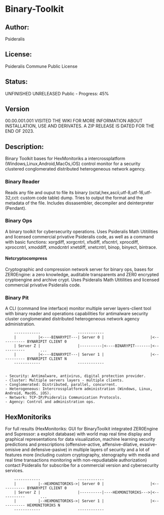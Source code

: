 # Binary-Toolkit
## Author: 
Psideralis
## License: 
Psideralis Commune Public License
## Status:
UNFINISHED UNRELEASED
Public - Progress: 45%
## Version
00.00.001.001
VISITED THE WIKI FOR MORE INFORMATION ABOUT INSTALLATION, USE AND DERIVATES. A ZIP RELEASE IS DATED FOR THE END OF 2023.

## Description:
Binary Toolkit bases for HexMonitoriks a intercrossplatform (Windows,Linux,Android,MacOs,iOS) control monitor for a security clustered conglomerated distributed heterogeneous network agency.

### Binary Reader
Reads any file and ouput to file its binary (octal,hex,ascii,utf-8,utf-16,utf-32,cct: custom code table) dump. Tries to output the format and the metadata of the file. Includes dissasembler, decompiler and deinterpreter (Pendant).

### Binary Ops
A binary toolkit for cybersecurity operations. Uses Psideralis Math Utitilities and licensed commercial privative Psideralis code, as well as a command with basic functions: xorgdiff, xorgcntrl, xfsdiff, xfscntrl, xprocdiff, xproccntrl, xmoddiff, xmodcntrl xnetdiff, xnetcntrl, binop, binyect, bintrace.

#### Netcryptocompress
Cryptographic and compression network server for binary ops, bases for ZER0Engine: a zero knowledge, auditable transparents and ZER0 encrypted cryptoengine and archive crypt. Uses Psideralis Math Utitilities and licensed commercial privative Psideralis code.

### Binary Pit
A CLI (command line interface) monitor multiple server layers-client tool with binary reader and operations capabilities for antimalware security cluster conglomerated distributed heterogeneous network agency administration.


        ------------                 ------------
        |          |<----BINARYPIT---| Server 0 |                     |<----------- BYNARIPIT CLIENT 0
        | Server Z |                 |----------|<----BINARYPIT-------|<-----------       ...
        |          |<----BINARYPIT---| Server 1 |                     |<----------- BYNARIPIT CLIENT N
        ------------                 ------------


    - Security: Antimalware, antivirus, digital protection provider.
    - Cluster: Multiple servers layers - multiple clients.
    - Conglomerated: Distributed, parallel, concurrent.
    - Heterogeneous: Intercrossplatform administration (Windows, Linux, Android, MacOS, iOS).
    - Network: TCP-IP/Psideralis Communication Protocols.
    - Agency: Control and administration ops.


## HexMonitoriks

For full results (HexMonitoriks: GUI for BinaryToolkit integrated ZER0Engine and Supressor: a exploit database) with world map real time display and graphical representations for data visualization, machine learning security predictions and prescriptions (offensive-active, affensive-dilative, evasive-omisive and defensive-pasive) in multiple layers of security and a lot of features more (including custom cryptography, stenography with media and real time transactions monitoring with non-repudiatable authorization) contact Psideralis for subscribe for a commercial version and cybersecurity services. 


        ------------                 ------------
        |          |--HEXMONITORIKS->| Server 0 |                     |<----------- BYNARYPIT CLIENT 0
        | Server Z |                 |----------|----HEXMONITORIKS--->|<-----------       ...
        |          |--HEXMONITORIKS->| Server 1 |                     |<----------- HEXMONITORIKS N
        ------------                 ------------
